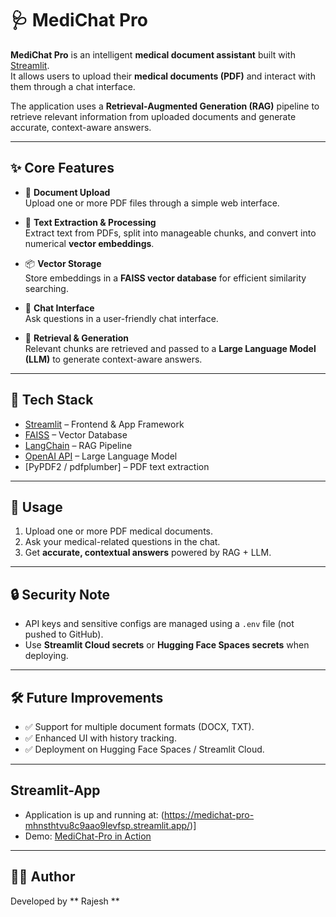 # 🩺 MediChat Pro

**MediChat Pro** is an intelligent **medical document assistant** built with [Streamlit](https://streamlit.io/).  
It allows users to upload their **medical documents (PDF)** and interact with them through a chat interface.  

The application uses a **Retrieval-Augmented Generation (RAG)** pipeline to retrieve relevant information from uploaded documents and generate accurate, context-aware answers.

---

## ✨ Core Features

- 📂 **Document Upload**  
  Upload one or more PDF files through a simple web interface.  

- 📝 **Text Extraction & Processing**  
  Extract text from PDFs, split into manageable chunks, and convert into numerical **vector embeddings**.  

- 📦 **Vector Storage**  
  Store embeddings in a **FAISS vector database** for efficient similarity searching.  

- 💬 **Chat Interface**  
  Ask questions in a user-friendly chat interface.  

- 🤖 **Retrieval & Generation**  
  Relevant chunks are retrieved and passed to a **Large Language Model (LLM)** to generate context-aware answers.  

---

## 🚀 Tech Stack

- [Streamlit](https://streamlit.io/) – Frontend & App Framework  
- [FAISS](https://github.com/facebookresearch/faiss) – Vector Database  
- [LangChain](https://www.langchain.com/) – RAG Pipeline  
- [OpenAI API](https://platform.openai.com/) – Large Language Model  
- [PyPDF2 / pdfplumber] – PDF text extraction  

---

## 📌 Usage

1. Upload one or more PDF medical documents.  
2. Ask your medical-related questions in the chat.  
3. Get **accurate, contextual answers** powered by RAG + LLM.  

---

## 🔒 Security Note

- API keys and sensitive configs are managed using a `.env` file (not pushed to GitHub).  
- Use **Streamlit Cloud secrets** or **Hugging Face Spaces secrets** when deploying.  

---

## 🛠️ Future Improvements

- ✅ Support for multiple document formats (DOCX, TXT).  
- ✅ Enhanced UI with history tracking.  
- ✅ Deployment on Hugging Face Spaces / Streamlit Cloud.  

---
## Streamlit-App
 - Application is up and running at: (https://medichat-pro-mhnsthtvu8c9aao9levfsp.streamlit.app/)]
 - Demo: [MediChat-Pro in Action](https://github.com/user-attachments/assets/fa38957a-8236-4eb6-b0fc-919cd2232ca7)

---

## 👨‍💻 Author
Developed by ** Rajesh **
